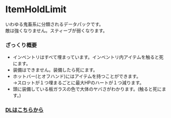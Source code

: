 # ItemHoldLimit

いわゆる鬼畜系に分類されるデータパックです。  
敵は強くなりません。スティーブが弱くなります。

### ざっくり概要
- インベントリはすべて埋まっています。インベントリ内アイテムを触ると死にます。
- 装備はできません。装備したら死にます。
- ホットバー(とオフハンド)にはアイテムを持つことができます。  
→スロットが１つ埋まるごとに最大HPのハートが１つ減ります。
- 頭に装備している板ガラスの色で大体のヤバさがわかります。(触ると死にます。)
 
### [DLはこちらから]()
